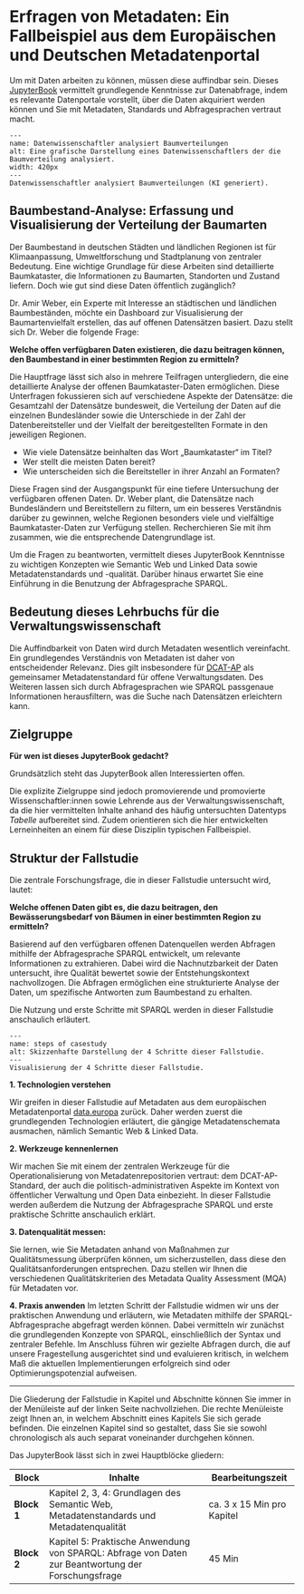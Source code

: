 # Erfragen von Metadaten: Ein Fallbeispiel aus dem Europäischen und Deutschen Metadatenportal  
Um mit Daten arbeiten zu können, müssen diese auffindbar sein. Dieses <a href="https://jupyterbook.org/en/stable/intro.html" class="external-link" target="_blank">JupyterBook</a> vermittelt grundlegende Kenntnisse zur Datenabfrage, indem es relevante Datenportale vorstellt, über die Daten akquiriert werden können und Sie mit Metadaten, Standards und Abfragesprachen vertraut macht. 


```{figure} Datenwissenschaftler_analysiert_Baumverteilungen.png
---
name: Datenwissenschaftler analysiert Baumverteilungen
alt: Eine grafische Darstellung eines Datenwissenschaftlers der die Baumverteilung analysiert.
width: 420px
---
Datenwissenschaftler analysiert Baumverteilungen (KI generiert).
```

## Baumbestand-Analyse: Erfassung und Visualisierung der Verteilung der Baumarten
Der Baumbestand in deutschen Städten und ländlichen Regionen ist für Klimaanpassung, Umweltforschung und Stadtplanung von zentraler Bedeutung. Eine wichtige Grundlage für diese Arbeiten sind detaillierte Baumkataster, die Informationen zu Baumarten, Standorten und Zustand liefern. Doch wie gut sind diese Daten öffentlich zugänglich?

Dr. Amir Weber, ein Experte mit Interesse an städtischen und ländlichen Baumbeständen, möchte ein Dashboard zur Visualisierung der Baumartenvielfalt erstellen, das auf offenen Datensätzen basiert. Dazu stellt sich Dr. Weber die folgende Frage:

**Welche offen verfügbaren Daten existieren, die dazu beitragen können, den Baumbestand in einer bestimmten Region zu ermitteln?** 

Die Hauptfrage lässt sich also in mehrere Teilfragen untergliedern, die eine detaillierte Analyse der offenen Baumkataster-Daten ermöglichen. Diese Unterfragen fokussieren sich auf verschiedene Aspekte der Datensätze: die Gesamtzahl der Datensätze bundesweit, die Verteilung der Daten auf die einzelnen Bundesländer sowie die Unterschiede in der Zahl der Datenbereitsteller und der Vielfalt der bereitgestellten Formate in den jeweiligen Regionen.

- Wie viele Datensätze beinhalten das Wort „Baumkataster“ im Titel?
- Wer stellt die meisten Daten bereit?
- Wie unterscheiden sich die Bereitsteller in ihrer Anzahl an Formaten?

Diese Fragen sind der Ausgangspunkt für eine tiefere Untersuchung der verfügbaren offenen Daten. Dr. Weber plant, die Datensätze nach Bundesländern und Bereitstellern zu filtern, um ein besseres Verständnis darüber zu gewinnen, welche Regionen besonders viele und vielfältige Baumkataster-Daten zur Verfügung stellen. Recherchieren Sie mit ihm zusammen, wie die entsprechende Datengrundlage ist.  

Um die Fragen zu beantworten, vermittelt dieses JupyterBook Kenntnisse zu wichtigen Konzepten wie Semantic Web und Linked Data sowie Metadatenstandards und -qualität. Darüber hinaus erwartet Sie eine Einführung in die Benutzung der Abfragesprache SPARQL.  

## Bedeutung dieses Lehrbuchs für die Verwaltungswissenschaft
Die Auffindbarkeit von Daten wird durch Metadaten wesentlich vereinfacht. Ein grundlegendes Verständnis von Metadaten ist daher von entscheidender Relevanz. Dies gilt insbesondere für <a href="https://www.dcat-ap.de/" class="external-link" target="_blank">DCAT-AP</a> als gemeinsamer Metadatenstandard für offene Verwaltungsdaten. Des Weiteren lassen sich durch Abfragesprachen wie SPARQL passgenaue Informationen herausfiltern, was die Suche nach Datensätzen erleichtern kann.

## Zielgruppe
**Für wen ist dieses JupyterBook gedacht?**

Grundsätzlich steht das JupyterBook allen Interessierten offen.

Die explizite Zielgruppe sind jedoch promovierende und promovierte Wissenschaftler:innen sowie Lehrende aus der Verwaltungswissenschaft, da die hier vermittelten Inhalte anhand des häufig untersuchten Datentyps *Tabelle* aufbereitet sind. Zudem orientieren sich die hier entwickelten Lerneinheiten an einem für diese Disziplin typischen Fallbeispiel.


## Struktur der Fallstudie
Die zentrale Forschungsfrage, die in dieser Fallstudie untersucht wird, lautet: 

**Welche offenen Daten gibt es, die dazu beitragen, den Bewässerungsbedarf von Bäumen in einer bestimmten Region zu ermitteln?**

Basierend auf den verfügbaren offenen Datenquellen werden Abfragen mithilfe der Abfragesprache SPARQL entwickelt, um relevante Informationen zu extrahieren. Dabei wird die Nachnutzbarkeit der Daten untersucht, ihre Qualität bewertet sowie der Entstehungskontext nachvollzogen. Die Abfragen ermöglichen eine strukturierte Analyse der Daten, um spezifische Antworten zum Baumbestand zu erhalten.

Die Nutzung und erste Schritte mit SPARQL werden in dieser Fallstudie anschaulich erläutert.  


```{figure} FS-Schritte.png
---
name: steps of casestudy
alt: Skizzenhafte Darstellung der 4 Schritte dieser Fallstudie.
---
Visualisierung der 4 Schritte dieser Fallstudie.
```


**1. Technologien verstehen** 

Wir greifen in dieser Fallstudie auf Metadaten aus dem europäischen Metadatenportal <a href="https://data.europa.eu/en" class="external-link" target="_blank">data.europa</a> zurück. Daher werden zuerst die grundlegenden Technologien erläutert, die gängige Metadatenschemata ausmachen, nämlich Semantic Web & Linked Data.

**2. Werkzeuge kennenlernen**

Wir machen Sie mit einem der zentralen Werkzeuge für die Operationalisierung von Metadatenrepositorien vertraut: dem DCAT-AP-Standard, der auch die politisch-administrativen Aspekte im Kontext von öffentlicher Verwaltung und Open Data einbezieht. In dieser Fallstudie werden außerdem die Nutzung der Abfragesprache SPARQL und erste praktische Schritte anschaulich erklärt.

**3. Datenqualität messen:** 

Sie lernen, wie Sie Metadaten anhand von Maßnahmen zur Qualitätsmessung überprüfen können, um sicherzustellen, dass diese den Qualitätsanforderungen entsprechen. Dazu stellen wir Ihnen die verschiedenen Qualitätskriterien des Metadata Quality Assessment (MQA) für Metadaten vor.

**4. Praxis anwenden**
Im letzten Schritt der Fallstudie widmen wir uns der praktischen Anwendung und erläutern, wie Metadaten mithilfe der SPARQL-Abfragesprache abgefragt werden können. Dabei vermitteln wir zunächst die grundlegenden Konzepte von SPARQL, einschließlich der Syntax und zentraler Befehle. Im Anschluss führen wir gezielte Abfragen durch, die auf unsere Fragestellung ausgerichtet sind und evaluieren kritisch, in welchem Maß die aktuellen Implementierungen erfolgreich sind oder Optimierungspotenzial aufweisen.  

---
  

Die Gliederung der Fallstudie in Kapitel und Abschnitte können Sie immer in der Menüleiste auf der linken Seite nachvollziehen. Die rechte Menüleiste zeigt Ihnen an, in welchem Abschnitt eines Kapitels Sie sich gerade befinden.
Die einzelnen Kapitel sind so gestaltet, dass Sie sie sowohl chronologisch als auch separat voneinander durchgehen können.

Das JupyterBook lässt sich in zwei Hauptblöcke gliedern:


|       Block              |     Inhalte                                               |    Bearbeitungszeit              |  
|---------------------|----------------------------------------------------|----------------------------------------------------|
| **Block 1**           | Kapitel 2, 3, 4: Grundlagen des Semantic Web, Metadatenstandards und Metadatenqualität | ca. 3 x 15 Min pro Kapitel  |  
| **Block 2**| Kapitel 5: Praktische Anwendung von SPARQL: Abfrage von Daten zur Beantwortung der Forschungsfrage                                                     | 45 Min|
